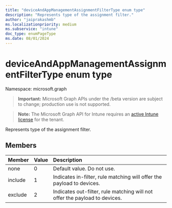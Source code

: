 ```yaml
---
title: "deviceAndAppManagementAssignmentFilterType enum type"
description: "Represents type of the assignment filter."
author: "jaiprakashmb"
ms.localizationpriority: medium
ms.subservice: "intune"
doc_type: enumPageType
ms.date: 08/01/2024
---
```


# deviceAndAppManagementAssignmentFilterType enum type

Namespace: microsoft.graph
> **Important:** Microsoft Graph APIs under the /beta version are subject to change; production use is not supported.

> **Note:** The Microsoft Graph API for Intune requires an [active Intune license](https://go.microsoft.com/fwlink/?linkid=839381) for the tenant.


Represents type of the assignment filter.

## Members
|Member|Value|Description|
|:---|:---|:---|
|none|0|Default value. Do not use.|
|include|1|Indicates in-filter, rule matching will offer the payload to devices.|
|exclude|2|Indicates out-filter, rule matching will not offer the payload to devices.|
